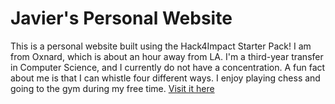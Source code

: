# Javier's Personal Website
This is a personal website built using the Hack4Impact Starter Pack!
I am from Oxnard, which is about an hour away from LA. I'm a third-year transfer in Computer Science, and I currently do not have a concentration. A fun fact about me is that I can whistle four different ways. I enjoy playing chess and going to the gym during my free time. 
[Visit it here](https://JavierMB03.github.io)